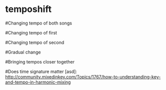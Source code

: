 # temposhift

#Changing tempo of both songs

#Changing tempo of first

#Changing tempo of second

#Gradual change

#Bringing tempos closer together 

#Does time signature matter
[asd]: http://community.mixedinkey.com/Topics/1767/how-to-understanding-key-and-tempo-in-harmonic-mixing
